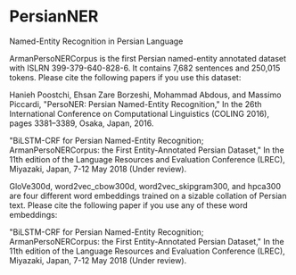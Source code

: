 # PersianNER
Named-Entity Recognition in Persian Language

ArmanPersoNERCorpus is the first Persian named-entity annotated dataset with ISLRN 399-379-640-828-6. It contains 7,682 sentences and 250,015 tokens. Please cite the following papers if you use this dataset:

Hanieh Poostchi, Ehsan Zare Borzeshi, Mohammad Abdous, and Massimo Piccardi, "PersoNER: Persian Named-Entity Recognition," In the 26th International Conference on Computational Linguistics (COLING 2016), pages 3381–3389, Osaka, Japan, 2016.

"BiLSTM-CRF for Persian Named-Entity Recognition; ArmanPersoNERCorpus: the First Entity-Annotated Persian Dataset," In the 11th edition of the Language Resources and Evaluation Conference (LREC), Miyazaki, Japan, 7-12 May 2018 (Under review).

GloVe300d, word2vec_cbow300d, word2vec_skipgram300, and hpca300 are four different word embeddings trained on a sizable collation of Persian text. Please cite the following paper if you use any of these word embeddings:

"BiLSTM-CRF for Persian Named-Entity Recognition; ArmanPersoNERCorpus: the First Entity-Annotated Persian Dataset," In the 11th edition of the Language Resources and Evaluation Conference (LREC), Miyazaki, Japan, 7-12 May 2018 (Under review).
